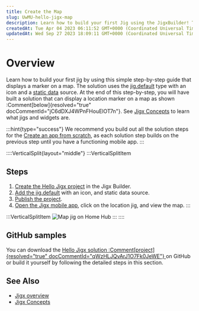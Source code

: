 ```yaml
---
title: Create the Map
slug: UwMU-hello-jigx-map
description: Learn how to build your first Jig using the JigxBuilder! This step-by-step guide walks you through creating a solution project, adding a marker on a map with the jig.default type, utilizing an icon and Static Data source. Discover how to publish your proj
createdAt: Tue Apr 04 2023 06:11:52 GMT+0000 (Coordinated Universal Time)
updatedAt: Wed Sep 27 2023 18:09:11 GMT+0000 (Coordinated Universal Time)
---
```


# Overview

Learn how to build your first jig by using this simple step-by-step guide that displays a marker on a map. The solution uses the [jig.default]() type with an icon and a [static data]() source. At the end of this step-by-step, you will have built a solution that can display a location marker on a map as shown :Comment[below]{resolved="true" docCommentId="jC6dDXJ4WPnFHouElOT7n"}. See [Jigx Concepts](<./../../Understanding the basics/Jigx Concepts.md>) to learn what jigs and widgets are.

:::hint{type="success"}
We recommend you build out all the solution steps for the [Create an app from scratch](docId:8SeLgEopqiL70vPoV72WY), as each solution step builds on the previous step until you have a functioning mobile app.&#x20;
:::

::::VerticalSplit{layout="middle"}
:::VerticalSplitItem
## Steps

1. [Create the Hello Jigx project](<./Create the Hello Jigx solution project.md>) in the Jigx Builder.
2. &#x20;[Add the jig.default](<./Create the Map/Adding the Map Jig.md>) with an icon, and static data source.
3. [Publish the project](<./Create the Map/Publish the project.md>).
4. [Open the Jigx mobile app](<./Create the Map/Run the solution in the app.md>), click on the location jig, and view the map.&#x20;
:::

:::VerticalSplitItem
![Map jig on Home Hub ](https://archbee-image-uploads.s3.amazonaws.com/x7vdIDH6-ScTprfmi2XXX/5jTu6ueglwO_REh2Am0go_maplight.PNG "Map jig on Home Hub ")
:::
::::

## GitHub samples

You can download the <a href="https://github.com/jigx-com/jigx-samples/tree/main/quickstart/hello-jigx-solution" target="_blank">Hello Jigx solution :Comment[project]{resolved="true" docCommentId="qWzHLJQvArJ1O7Fk0JeWE"} </a>on GitHub or build it yourself by following the detailed steps in this section.

## See Also

- [Jigx overview](docId\:BrcaJaBz2U-kT_VaaWOrj)
- [Jigx Concepts](docId\:onEMnBqUmgBn6N4kaRYTs)

